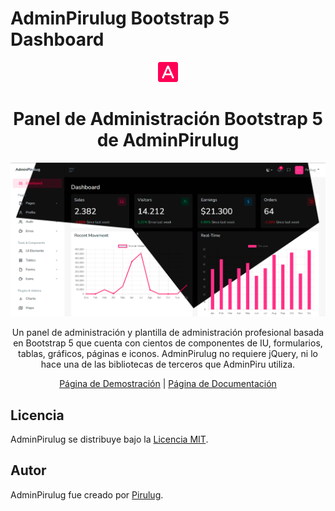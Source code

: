 # AdminPirulug Bootstrap 5 Dashboard

<div align="center">
  <img src="./src/img/logo.png" alt="Logo">
</div>

<h1 align="center">Panel de Administración Bootstrap 5 de AdminPirulug</h1>

<p align="center">
  <img src="./src/img/background.png" alt="AdminPirulug">
</p>

<p align="center">Un panel de administración y plantilla de administración profesional basada en Bootstrap 5 que cuenta con cientos de componentes de IU, formularios, tablas, gráficos, páginas e iconos. AdminPirulug no requiere jQuery, ni lo hace una de las bibliotecas de terceros que AdminPiru utiliza.</p>

<p align="center">
	<a href="https://pirulug.github.io/adminpiru-bootstrap-5-dashboard/">Página de Demostración</a> | 
	<a href="https://pirulug.github.io/adminpiru-bootstrap-5-dashboard/">Página de Documentación</a>
</p>

## Licencia

AdminPirulug se distribuye bajo la [Licencia MIT](./LICENSE).

## Autor

AdminPirulug fue creado por <a href="https://github.com/pirulug">Pirulug</a>.
